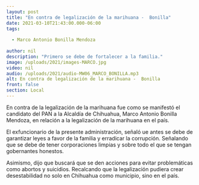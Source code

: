 ```yaml
---
layout: post
title: "En contra de legalización de la marihuana -  Bonilla"
date: 2021-03-10T21:43:00.000-06:00
tags:
  
  - Marco Antonio Bonilla Mendoza
  
author: nil
description: "Primero se debe de fortalecer a la familia."
image: /uploads/2021/images-MARCO.jpg
video: nil
audio: /uploads/2021/audio-MW06_MARCO_BONILLA.mp3
alt: En contra de legalización de la marihuana -  Bonilla
front: false
section: Local
---
```


En contra de la legalización de la marihuana fue como se manifestó el candidato del PAN a la Alcaldía de Chihuahua, Marco Antonio Bonilla Mendoza, en relación a la legalización de la marihuana en el país.

El exfuncionario de la presente administración, señaló ue antes se debe de garantizar leyes a favor de la familia y erradicar la corrupción. Señalando que se debe de tener corporaciones limpias y sobre todo el que se tengan gobernantes honestos.

Asimismo, dijo que buscará que se den acciones para evitar problemáticas como abortos y suicidios. Recalcando que la legalización pudiera crear desestabilidad no solo en Chihuahua como municipio, sino en el país.
